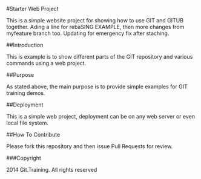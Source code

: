 #Starter Web Project

This is a simple website project for showing how to use GIT and GITUB together.  Ading a line for rebaSING EXAMPLE, then more changes from myfeature branch too. Updating for emergency fix after staching.

##Introduction

This is example is to show different parts of the GIT repository and various commands using a web project.

##Purpose

As stated above, the main purpose is to provide simple examples for GIT training demos.

##Deployment

This is a simple web project, deployment can be on any web server or even local file system.

##How To Contribute

Please fork this repository and then issue Pull Requests for review.

###Copyright

2014 Git.Training. All rights reserved